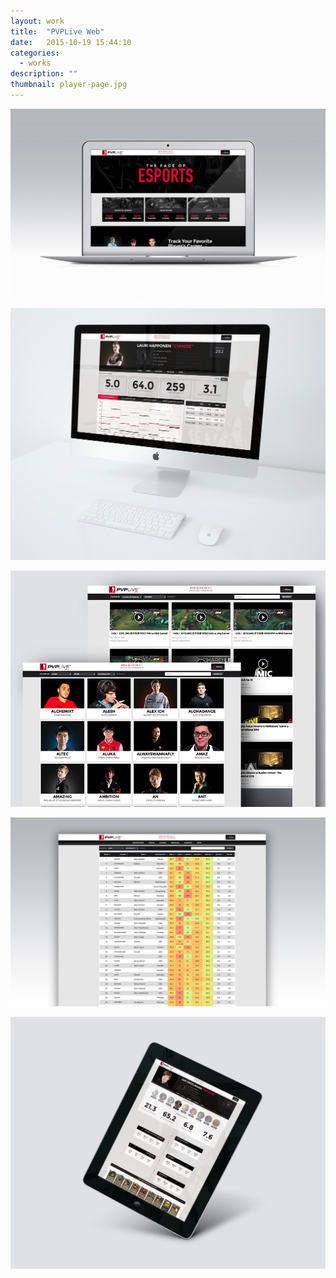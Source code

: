 ```yaml
---
layout: work
title:  "PVPLive Web"
date:   2015-10-19 15:44:10
categories:
  - works
description: ""
thumbnail: player-page.jpg
---
```


![](/img/homepage.jpg)

![](/img/player-page.jpg)

![](/img/players-and-vods.jpg)

![](/img/standings-page.jpg)

![](/img/player-class-page.jpg)
